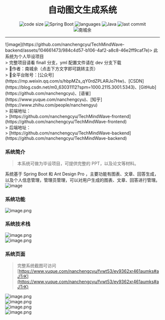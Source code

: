 <h1 align="center">自动图文生成系统</h1>
<p align="center">
  <img src="https://img.shields.io/github/languages/code-size/nanchengcyu/TechMindWave-backend" alt="code size"/>
  <img src="https://img.shields.io/badge/Spring%20Boot-2.5.4-brightgreen" alt="Spring Boot"/>
  <img src="https://img.shields.io/github/languages/count/nanchengcyu/TechMindWave-backend" alt="languages"/>
  <img src="https://img.shields.io/badge/Java-8-blue" alt="Java"/>
  <img src="https://img.shields.io/github/last-commit/nanchengcyu/TechMindWave-backend" alt="last commit"/><br>
  <img src="https://img.shields.io/badge/Author-Ritusan-orange" alt="南城余" />
</p>
<hr>
![image](https://github.com/nanchengcyu/TechMindWave-backend/assets/104661473/984c4d57-b106-4af2-a8c8-46e2ff9caf7e)> 此系统为个人毕设项目<br>
> 完整项目请看 finall 分支，yml 配置文件请在 dev 分支下载<br>
> 💫作者：南城余（点击下方文字即可跳转主页）<br>
> 🌟全平台账号：[公众号](https://mp.weixin.qq.com/s/hbpMZs_qY0rdZPLARJo7Hw)、[CSDN](https://blog.csdn.net/m0_63031112?spm=1000.2115.3001.5343)、[GitHub](https://github.com/nanchengcyu)、[语雀](https://www.yuque.com/nanchengcyu)、[知乎](https://www.zhihu.com/people/nanchengyu)<br>
> 前端地址：<br>
> [https://github.com/nanchengcyu/TechMindWave-frontend](https://github.com/nanchengcyu/TechMindWave-frontend)<br>
> 后端地址：<br>
> [https://github.com/nanchengcyu/TechMindWave-backend](https://github.com/nanchengcyu/TechMindWave-backend)<br>

<a name="kbWsl"></a>

### 系统简介

> 本系统可做为毕设项目，可提供完整的 PPT，以及论文等材料。

系统基于 Spring Boot 和 Ant Design Pro ，主要功能有图表、文章、回答生成，以及个人信息管理，管理员管理，可以对用户生成的图表、文章、回答进行管理。
![image](https://github.com/nanchengcyu/TechMindWave-backend/assets/104661473/9d518499-1ae1-4611-8850-2dfb087f55bc)

<a name="xk4HA"></a>

### 系统功能

![image.png](https://cdn.nlark.com/yuque/0/2024/png/38420467/1716968846775-4e53eccf-2cc9-4057-b3af-2233420aad24.png#averageHue=%23fcfcfc&clientId=u44af871c-17af-4&from=paste&height=291&id=pfMUb&originHeight=364&originWidth=761&originalType=binary&ratio=1.25&rotation=0&showTitle=false&size=17202&status=done&style=none&taskId=u5efe6323-860a-41a6-8cad-8ea9e01eea5&title=&width=608.8)
<a name="xKQCZ"></a>

### 系统技术栈

![image.png](https://cdn.nlark.com/yuque/0/2024/png/38420467/1716969043248-32a3f31e-cfff-4373-b519-141b976adb0d.png#averageHue=%23f8f8f8&clientId=u44af871c-17af-4&from=paste&height=494&id=u73a28274&originHeight=618&originWidth=1060&originalType=binary&ratio=1.25&rotation=0&showTitle=false&size=195083&status=done&style=none&taskId=ub051e503-3126-4a75-a2ed-8aaf67270a2&title=&width=848)<br />![image.png](https://cdn.nlark.com/yuque/0/2024/png/38420467/1716969050834-fc5f382c-4cee-4f3f-adaa-2dc2115d0a79.png#averageHue=%23f1f0f0&clientId=u44af871c-17af-4&from=paste&height=588&id=u4e9f8a76&originHeight=735&originWidth=1316&originalType=binary&ratio=1.25&rotation=0&showTitle=false&size=339926&status=done&style=none&taskId=uefe82fa8-23ef-43e7-99e5-42494329e17&title=&width=1052.8)
<a name="ZLhdv"></a>

### 系统页面

> 完整系统截图可访问
> [https://www.yuque.com/nanchengcyu/fvwt53/ey9362xr461aumks#aJTrK](https://www.yuque.com/nanchengcyu/fvwt53/ey9362xr461aumks#aJTrK)

![image.png](https://cdn.nlark.com/yuque/0/2024/png/38420467/1712159127165-d45348dc-9fb4-4cbb-98be-a87af8231479.png#averageHue=%230b120d&clientId=u08bfe84d-722f-4&from=paste&height=740&id=u3e32b2f8&originHeight=925&originWidth=1912&originalType=binary&ratio=1&rotation=0&showTitle=false&size=1728750&status=done&style=none&taskId=ue3c3744f-f1bb-489e-a545-192c3333578&title=&width=1529.6)<br />![image.png](https://cdn.nlark.com/yuque/0/2024/png/38420467/1712950666179-0856b590-e3c6-439c-ae85-87dc450529f4.png#averageHue=%23e5e3e3&clientId=ud12fc6c9-8765-4&from=paste&height=951&id=u62a4a693&originHeight=951&originWidth=1880&originalType=binary&ratio=1&rotation=0&showTitle=false&size=218822&status=done&style=none&taskId=u6c5d3af7-4cb2-41ee-81c0-4857fdb0879&title=&width=1880)<br />![image.png](https://cdn.nlark.com/yuque/0/2024/png/38420467/1712950421427-68066385-71a5-4269-951c-51e5266c12bb.png#averageHue=%23e7e6e6&clientId=ud12fc6c9-8765-4&from=paste&height=911&id=u0f39834e&originHeight=911&originWidth=1889&originalType=binary&ratio=1&rotation=0&showTitle=false&size=180181&status=done&style=none&taskId=u6960dddf-35dd-48fb-b4ff-584d3bf2acf&title=&width=1889)<br />![image.png](https://cdn.nlark.com/yuque/0/2024/png/38420467/1712950446890-3a8b7f69-e76e-4f67-88e2-09dd28efa71f.png#averageHue=%23e3e3e3&clientId=ud12fc6c9-8765-4&from=paste&height=926&id=u1f759b0b&originHeight=926&originWidth=1886&originalType=binary&ratio=1&rotation=0&showTitle=false&size=266391&status=done&style=none&taskId=u76096578-788d-4fdd-afa4-bb07dbfa7b7&title=&width=1886)

